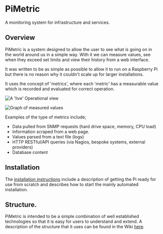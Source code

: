 
# PiMetric

A monitoring system for infrastructure and services.

## Overview

PiMetric is a system designed to allow the user to see what is going on in the world around us in a simple way. With it we can measure values, see when they exceed set limits and view their history from a web interface.

It was written to be as simple as possible to allow it to run on a Raspberry Pi but there is no reason why it couldn't scale up for larger installations.

It uses the concept of 'metrics', where each 'metric' has a measurable value which is recorded and evaluated for correct operation.

![A 'live' Operational view](https://github.com/d3noob/PiMetric/wiki/images/2018-07-14%2013_56_34-Operating%20Page.png)

![Graph of measured values](https://github.com/d3noob/PiMetric/wiki/images/2018-06-27%2006_40_42-Read%20Metrics.png)


Examples of the type of metrics include;

- Data pulled from SNMP requests (hard drive space, memory, CPU load)
- Information scraped from a web page.
- Values parsed from a text file (logs)
- HTTP RESTful/API queries (via Nagios, bespoke systems, external providers)
- Database content

## Installation

The [installation instructions](https://github.com/d3noob/PiMetric/wiki/Installation) include a description of getting the Pi ready for use from scratch and describes how to start the mainly automated installation.

## Structure.

PiMetric is intended to be a simple combination of well established technologies so that it is easy for users to understand and extend. A description of the structure that it uses can be found in the Wiki [here](https://github.com/d3noob/PiMetric/wiki/Framework).
